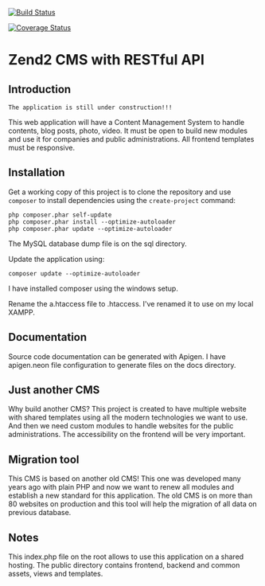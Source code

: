 [![Build Status](https://travis-ci.org/andreafiori/zend2-cms-with-restful-api.svg?branch=master)](https://travis-ci.org/andreafiori/zend2-cms-with-restful-api)

[![Coverage Status](https://coveralls.io/repos/andreafiori/zend2-cms-with-restful-api/badge.png)](https://coveralls.io/r/andreafiori/zend2-cms-with-restful-api)

Zend2 CMS with RESTful API
===============================

Introduction
--------------

    The application is still under construction!!!

This web application will have a Content Management System to handle contents, blog posts, photo, video.
It must be open to build new modules and use it for companies and public administrations.
All frontend templates must be responsive.

Installation
-------------------

Get a working copy of this project is to clone the repository and use `composer` to install dependencies using the `create-project` command:

    php composer.phar self-update
    php composer.phar install --optimize-autoloader
    php composer.phar update --optimize-autoloader

The MySQL database dump file is on the sql directory.

Update the application using:
    
    composer update --optimize-autoloader

I have installed composer using the windows setup.

Rename the a.htaccess file to .htaccess. I've renamed it to use on my local XAMPP.

Documentation
-------------------

Source code documentation can be generated with Apigen.
I have apigen.neon file configuration to generate files on the docs directory.

Just another CMS
-------------------

Why build another CMS? This project is created to have multiple website with shared templates using all the modern
technologies we want to use. And then we need custom modules to handle websites for the public administrations.
The accessibility on the frontend will be very important.

Migration tool
-------------------

This CMS is based on another old CMS! 
This one was developed many years ago with plain PHP and now we want to renew all modules 
and establish a new standard for this application.
The old CMS is on more than 80 websites on production and this tool will help the migration of all data on previous database.

Notes
------------

This index.php file on the root allows to use this application on a shared hosting.
The public directory contains frontend, backend and common assets, views and templates.
